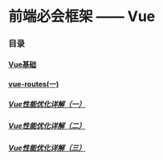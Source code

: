 # 前端必会框架 —— Vue

### 目录

#### [Vue基础](基础.md)

#### [vue-routes(一)](Vue-routes/vue-routes(一).md)

##### [Vue性能优化详解（一）](./性能优化/VueOptimize1.md)

##### [Vue性能优化详解（二）](./性能优化/VueOptimize2.md)

##### [Vue性能优化详解（三）](./性能优化/VueOptimize3.md)